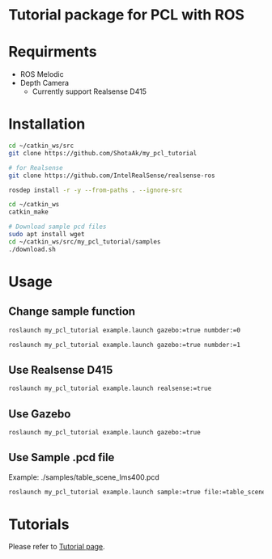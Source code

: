 # Tutorial package for PCL with ROS

# Requirments

- ROS Melodic
- Depth Camera
    - Currently support Realsense D415

# Installation

```bash
cd ~/catkin_ws/src
git clone https://github.com/ShotaAk/my_pcl_tutorial

# for Realsense
git clone https://github.com/IntelRealSense/realsense-ros

rosdep install -r -y --from-paths . --ignore-src

cd ~/catkin_ws
catkin_make

# Download sample pcd files
sudo apt install wget
cd ~/catkin_ws/src/my_pcl_tutorial/samples
./download.sh
```

# Usage

## Change sample function

```bash
roslaunch my_pcl_tutorial example.launch gazebo:=true numbder:=0

roslaunch my_pcl_tutorial example.launch gazebo:=true numbder:=1
```

## Use Realsense D415

```bash
roslaunch my_pcl_tutorial example.launch realsense:=true
```

## Use Gazebo

```bash
roslaunch my_pcl_tutorial example.launch gazebo:=true
```

## Use Sample .pcd file

Example: ./samples/table_scene_lms400.pcd

```bash
roslaunch my_pcl_tutorial example.launch sample:=true file:=table_scene_lms400.pcd
```

# Tutorials

Please refer to [Tutorial page](./doc/Tutorials.md).
